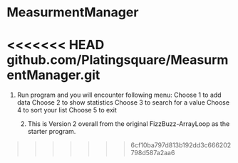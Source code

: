 # MeasurmentManager
<<<<<<< HEAD
github.com/Platingsquare/MeasurmentManager.git
=======

1. Run program and you will encounter following menu:
   Choose 1 to add data
   Choose 2 to show statistics
   Choose 3 to search for a value
   Choose 4 to sort your list
   Choose 5 to exit

   2. This is Version 2 overall from the original FizzBuzz-ArrayLoop as the starter program.
>>>>>>> 6cf10ba797d813b192dd3c666202798d587a2aa6
